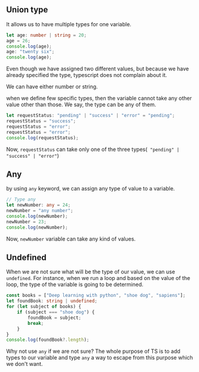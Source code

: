 ## Union type

It allows us to have multiple types for one variable.

```ts
let age: number | string = 20;
age = 26;
console.log(age);
age: "twenty six";
console.log(age);
```

Even though we have assigned two different values, but because we have already specified the type, typescript does not complain about it.

We can have either number or string.

when we define few specific types, then the variable cannot take any other value other than those.
We say, the type can be any of them.

```ts
let requestStatus: "pending" | "success" | "error" = "pending";
requestStatus = "success";
requestStatus = "error";
requestStatus = "error";
console.log(requestStatus);
```

Now, `requestStatus` can take only one of the three types(` "pending" | "success" | "error"`)

## Any

by using `any` keyword, we can assign any type of value to a variable.

```ts
// Type any
let newNumber: any = 24;
newNumber = "any number";
console.log(newNumber);
newNumber = 23;
console.log(newNumber);
```

Now, `newNumber` variable can take any kind of values.

## Undefined

When we are not sure what will be the type of our value, we can use `undefined`.
For instance, when we run a loop and based on the value of the loop, the type of the variable is going to be determined.

```ts
const books = ["Deep learning with python", "shoe dog", "sapiens"];
let foundBook: string | undefined;
for (let subject of books) {
	if (subject === "shoe dog") {
		foundBook = subject;
		break;
	}
}
console.log(foundBook?.length);
```

Why not use `any` if we are not sure?
The whole purpose of TS is to add types to our variable and type `any` a way to escape from this purpose which we don't want.
